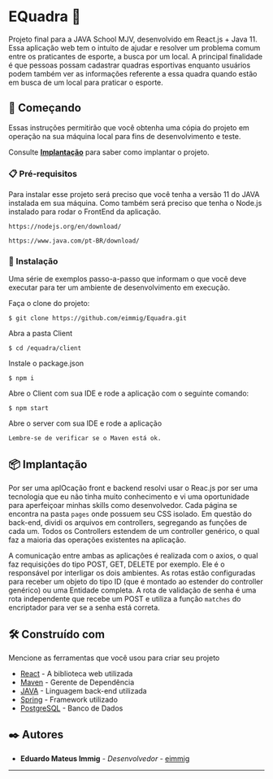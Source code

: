 # EQuadra 🏀

Projeto final para a JAVA School MJV, desenvolvido em React.js + Java 11. Essa aplicação web tem o intuito de ajudar e resolver um problema comum entre os praticantes de esporte, a busca por um local. A principal finalidade é que pessoas possam cadastrar quadras esportivas enquanto usuários podem também ver as informações referente a essa quadra quando estão em busca de um local para praticar o esporte.

## 🚀 Começando

Essas instruções permitirão que você obtenha uma cópia do projeto em operação na sua máquina local para fins de desenvolvimento e teste.

Consulte **[Implantação](#-implanta%C3%A7%C3%A3o)** para saber como implantar o projeto.

### 📋 Pré-requisitos

Para instalar esse projeto será preciso que você tenha a versão 11 do JAVA instalada em sua máquina. Como também será preciso que tenha o Node.js instalado para rodar o FrontEnd da aplicação.

```
https://nodejs.org/en/download/
```
```
https://www.java.com/pt-BR/download/
```

### 🔧 Instalação

Uma série de exemplos passo-a-passo que informam o que você deve executar para ter um ambiente de desenvolvimento em execução.

Faça o clone do projeto:

```
$ git clone https://github.com/eimmig/Equadra.git
```

Abra a pasta Client

```
$ cd /equadra/client
```
Instale o package.json

```
$ npm i
```
Abre o Client com sua IDE e rode a aplicação com o seguinte comando:

```
$ npm start
```

Abre o server com sua IDE e rode a aplicação

```
Lembre-se de verificar se o Maven está ok.
```

## 📦 Implantação

Por ser uma aplOcação front e backend resolvi usar o Reac.js por ser uma tecnologia que eu não tinha muito conhecimento e vi uma oportunidade para aperfeiçoar minhas skills como desenvolvedor. Cada página se encontra na pasta `pages` onde possuem seu CSS isolado. Em questão do back-end, dividi os arquivos em controllers, segregando as funções de cada um. Todos os Controllers estendem de um controller genérico, o qual faz a maioria das operações existentes na aplicação.

A comunicação entre ambas as aplicações é realizada com o axios, o qual faz requisições do tipo POST, GET, DELETE por exemplo. Ele é o responsável por interligar os dois ambientes. As rotas estão configuradas para receber um objeto do tipo ID (que é montado ao estender do controller genérico) ou uma Entidade completa. A rota de validação de senha é uma rota independente que recebe um POST e utiliza a função `matches` do encriptador para ver se a senha está correta.

## 🛠️ Construído com

Mencione as ferramentas que você usou para criar seu projeto

* [React](https://reactjs.org/docs/getting-started.html) - A biblioteca web utilizada
* [Maven](https://maven.apache.org/) - Gerente de Dependência
* [JAVA](https://www.java.com/pt-BR/) - Linguagem back-end utilizada
* [Spring](https://spring.io/) - Framework utilizado
* [PostgreSQL](https://www.postgresql.org/) - Banco de Dados

## ✒️ Autores

* **Eduardo Mateus Immig** - *Desenvolvedor* - [eimmig](https://github.com/eimmig)
---
